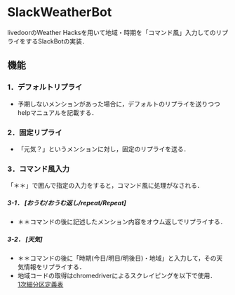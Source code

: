 # SlackWeatherBot
livedoorのWeather Hacksを用いて地域・時期を「コマンド風」入力してのリプライをするSlackBotの実装．

## 機能
### 1．デフォルトリプライ
- 予期しないメンションがあった場合に，デフォルトのリプライを送りつつhelpマニュアルを記載する．
### 2．固定リプライ
- 「元気？」というメンションに対し，固定のリプライを送る．
### 3．コマンド風入力
「＊＊」で囲んで指定の入力をすると，コマンド風に処理がなされる．
##### 3-1． [おうむ/おうむ返し/repeat/Repeat]
- ＊＊コマンドの後に記述したメンション内容をオウム返しでリプライする．
##### 3-2． [天気]
- ＊＊コマンドの後に「時期(今日/明日/明後日)・地域」と入力して，その天気情報をリプライする．
- 地域コードの取得はchromedriverによるスクレイピングを以下で使用．  
[1次細分区定義表](http://weather.livedoor.com/forecast/rss/primary_area.xml)
